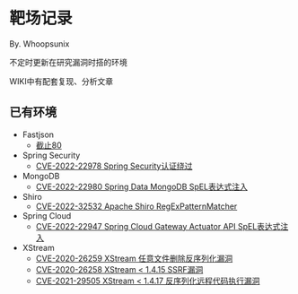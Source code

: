 # 靶场记录
By. Whoopsunix

不定时更新在研究漏洞时搭的环境

WIKI中有配套复现、分析文章

## 已有环境
+ Fastjson
  + [截止80](fastjsonDemo)
+ Spring Security
    + [CVE-2022-22978  Spring Security认证绕过](springSecurityDemo/CVE-2022-22978)
+ MongoDB
    + [CVE-2022-22980 Spring Data MongoDB SpEL表达式注入](springDataDemo/CVE-2022-22980)
+ Shiro
    + [CVE-2022-32532 Apache Shiro RegExPatternMatcher](shiroDemo/CVE_2022_32532)
+ Spring Cloud
    + [CVE-2022-22947 Spring Cloud Gateway Actuator API SpEL表达式注入](SpringCloudDemo/CVE_2022_22947)
+ XStream
    + [CVE-2020-26259 XStream 任意文件删除反序列化漏洞](XStreamDemo/Demo)
    + [CVE-2020-26258 XStream < 1.4.15 SSRF漏洞](XStreamDemo/Demo)
    + [CVE-2021-29505 XStream < 1.4.17 反序列化远程代码执行漏洞](XStreamDemo/CVE-2021-29505)







